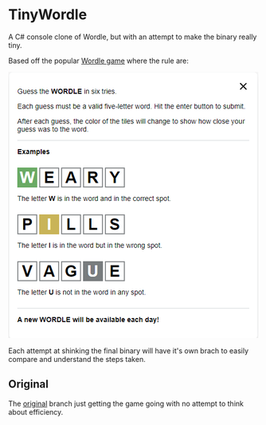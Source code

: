 # TinyWordle
A C# console clone of Wordle, but with an attempt to make the binary really tiny.

Based off the popular [Wordle game](https://www.nytimes.com/games/wordle/index.html) where the rule are:

![image](images/rules.png)

Each attempt at shinking the final binary will have it's own brach to easily compare and understand the steps taken. 

## Original
The [original](https://github.com/nikouu/TinyWordle/tree/original) branch just getting the game going with no attempt to think about efficiency.